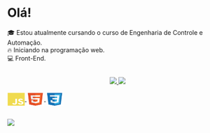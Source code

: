 <h1>Olá!</h1>



  🎓 Estou atualmente cursando o curso de Engenharia de Controle e Automação.<br>
  🔥  Iniciando na programação web.<br>
  💻 Front-End.
##
<div align="center">
  <a href="https://github.com/MarllonBatista">
  <img height="180em" src="https://github-readme-stats.vercel.app/api?username=MarllonBatista&show_icons=true&theme=dark&include_all_commits=true&count_private=true"/>
  <img height="180em" src="https://github-readme-stats.vercel.app/api/top-langs/?username=MarllonBatista&layout=compact&langs_count=7&theme=dark"/>
</div>
  <div style="display: inline_block"><br>
  <img align="center" alt="marllon-Js" height="30" width="40" src="https://raw.githubusercontent.com/devicons/devicon/master/icons/javascript/javascript-plain.svg">
  <img align="center" alt="marllon-HTML" height="30" width="40" src="https://raw.githubusercontent.com/devicons/devicon/master/icons/html5/html5-original.svg">
  <img align="center" alt="marllon-CSS" height="30" width="40" src="https://raw.githubusercontent.com/devicons/devicon/master/icons/css3/css3-original.svg">

</div>

 ##
 <div> 
 
  <a href="https://instagram.com/marllonbatista_" target="_blank"><img src="https://img.shields.io/badge/-Instagram-%23E4405F?style=for-the-badge&logo=instagram&logoColor=white" target="_blank"></a>
 <!-- <a href="https://www.linkedin.com/in/rafaella-ballerini-45875016a" target="_blank"><img src="https://img.shields.io/badge/-LinkedIn-%230077B5?style=for-the-badge&logo=linkedin&logoColor=white" target="_blank"></a> -->
 
  
 
</div>
